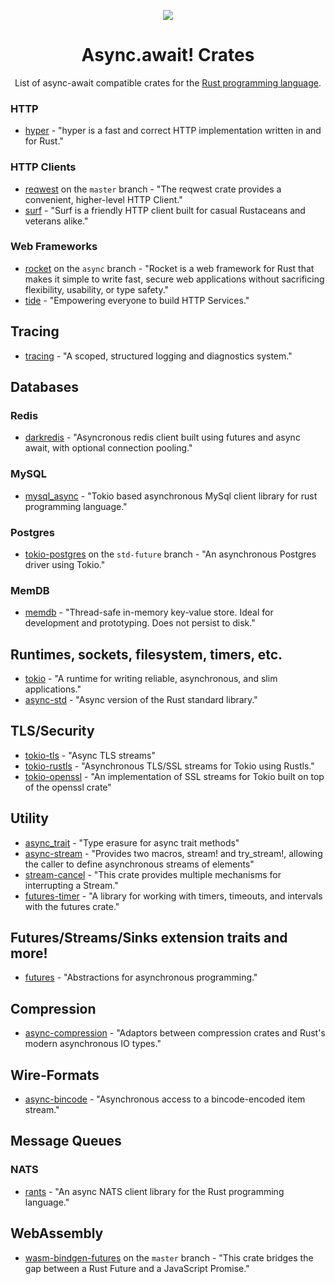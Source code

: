 
<p align="center">
  <img align="center" src="https://raw.githubusercontent.com/rust-lang/crates.io/master/public/cargo.png"/>
</p>
<h1 align="center">Async.await! Crates</h1>
<p align="center">List of async-await compatible crates for the <a href="https://www.rust-lang.org/">Rust programming language</a>.</p>


### HTTP
- [hyper](https://docs.rs/hyper/latest) - "hyper is a fast and correct HTTP implementation written in and for Rust."

### HTTP Clients
- [reqwest](https://docs.rs/reqwest/latest) on the `master` branch - "The reqwest crate provides a convenient, higher-level HTTP Client."
- [surf](https://docs.rs/surf/latest) - "Surf is a friendly HTTP client built for casual Rustaceans and veterans alike."

### Web Frameworks
- [rocket](https://docs.rs/rocket/latest/) on the `async` branch - "Rocket is a web framework for Rust that makes it simple to write fast, secure web applications without sacrificing flexibility, usability, or type safety."
- [tide](https://docs.rs/tide/latest/) - "Empowering everyone to build HTTP Services."

## Tracing

- [tracing](https://docs.rs/tracing/latest/) - "A scoped, structured logging and diagnostics system."

## Databases

### Redis
- [darkredis](https://docs.rs/darkredis/latest) - "Asyncronous redis client built using futures and async await, with optional connection pooling."

### MySQL
- [mysql_async](https://docs.rs/mysql_async/latest) - "Tokio based asynchronous MySql client library for rust programming language."

### Postgres
- [tokio-postgres](https://docs.rs/tokio-postgres/latest) on the `std-future` branch - "An asynchronous Postgres driver using Tokio."

### MemDB
- [memdb](https://docs.rs/memdb/latest) - "Thread-safe in-memory key-value store. Ideal for development and prototyping. Does not persist to disk."

## Runtimes, sockets, filesystem, timers, etc.

- [tokio](https://docs.rs/tokio/latest) - "A runtime for writing reliable, asynchronous, and slim applications."
- [async-std](https://docs.rs/async-std/latest) - "Async version of the Rust standard library."

## TLS/Security

- [tokio-tls](https://docs.rs/tokio-tls/latest) - "Async TLS streams"
- [tokio-rustls](https://docs.rs/tokio_rustls/latest) - "Asynchronous TLS/SSL streams for Tokio using Rustls."
- [tokio-openssl](https://docs.rs/tokio-openssl/latest) - "An implementation of SSL streams for Tokio built on top of the openssl crate"

## Utility

- [async_trait](https://docs.rs/async-trait/latest) - "Type erasure for async trait methods"
- [async-stream]("https://docs.rs/async-stream/latest) - "Provides two macros, stream! and try_stream!, allowing the caller to define asynchronous streams of elements"
- [stream-cancel](https://docs.rs/stream-cancel/latest) - "This crate provides multiple mechanisms for interrupting a Stream."
- [futures-timer](https://docs.rs/futures-timer/latest/) - "A library for working with timers, timeouts, and intervals with the futures crate."

## Futures/Streams/Sinks extension traits and more!

- [futures](https://rust-lang-nursery.github.io/futures-api-docs/0.3.0-alpha.18/futures/) - "Abstractions for asynchronous programming."

## Compression

- [async-compression](https://docs.rs/async-compression/latest) - "Adaptors between compression crates and Rust's modern asynchronous IO types."

## Wire-Formats

- [async-bincode](https://docs.rs/async-bincode/latest) - "Asynchronous access to a bincode-encoded item stream."

## Message Queues

### NATS

- [rants](https://docs.rs/crate/rants/latest) - "An async NATS client library for the Rust programming language."

## WebAssembly

- [wasm-bindgen-futures](https://rustwasm.github.io/wasm-bindgen/api/wasm_bindgen_futures/) on the `master` branch - "This crate bridges the gap between a Rust Future and a JavaScript Promise."
